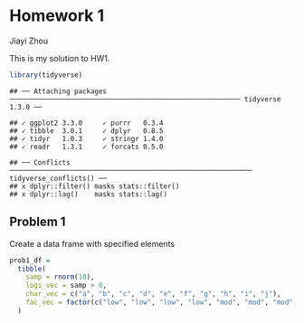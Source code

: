Homework 1
================
Jiayi Zhou

This is my solution to HW1.

``` r
library(tidyverse)
```

    ## ── Attaching packages ───────────────────────────────────────────────────────── tidyverse 1.3.0 ──

    ## ✓ ggplot2 3.3.0     ✓ purrr   0.3.4
    ## ✓ tibble  3.0.1     ✓ dplyr   0.8.5
    ## ✓ tidyr   1.0.3     ✓ stringr 1.4.0
    ## ✓ readr   1.3.1     ✓ forcats 0.5.0

    ## ── Conflicts ──────────────────────────────────────────────────────────── tidyverse_conflicts() ──
    ## x dplyr::filter() masks stats::filter()
    ## x dplyr::lag()    masks stats::lag()

## Problem 1

Create a data frame with specified elements

``` r
prob1_df = 
  tibble(
    samp = rnorm(10),
    logi_vec = samp > 0,
    char_vec = c("a", "b", "c", "d", "e", "f", "g", "h", "i", "j"),
    fac_vec = factor(c("low", "low", "low", "low", "mod", "mod", "mod", "high", "high", "high"))
  )
```
